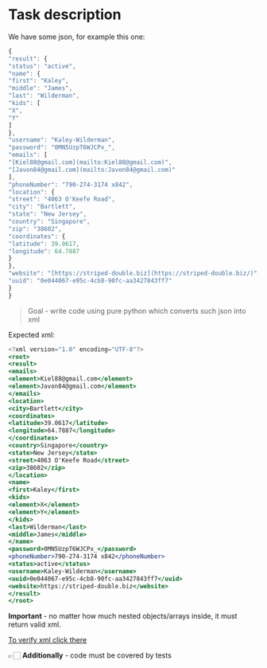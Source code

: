 # Task description

We have some json, for example this one:

```jsx
{
"result": {
"status": "active",
"name": {
"first": "Kaley",
"middle": "James",
"last": "Wilderman",
"kids": [
"X",
"Y"
]
},
"username": "Kaley-Wilderman",
"password": "0MN5UzpT6WJCPx_",
"emails": [
"[Kiel88@gmail.com](mailto:Kiel88@gmail.com)",
"[Javon84@gmail.com](mailto:Javon84@gmail.com)"
],
"phoneNumber": "790-274-3174 x842",
"location": {
"street": "4063 O'Keefe Road",
"city": "Bartlett",
"state": "New Jersey",
"country": "Singapore",
"zip": "38602",
"coordinates": {
"latitude": 39.0617,
"longitude": 64.7887
}
},
"website": "[https://striped-double.biz](https://striped-double.biz/)",
"uuid": "0e044067-e95c-4cb8-90fc-aa3427843ff7"
}
}
```

> Goal - write code using pure python which converts such json into xml


Expected xml:

```jsx
<?xml version="1.0" encoding="UTF-8"?>
<root>
<result>
<emails>
<element>Kiel88@gmail.com</element>
<element>Javon84@gmail.com</element>
</emails>
<location>
<city>Bartlett</city>
<coordinates>
<latitude>39.0617</latitude>
<longitude>64.7887</longitude>
</coordinates>
<country>Singapore</country>
<state>New Jersey</state>
<street>4063 O'Keefe Road</street>
<zip>38602</zip>
</location>
<name>
<first>Kaley</first>
<kids>
<element>X</element>
<element>Y</element>
</kids>
<last>Wilderman</last>
<middle>James</middle>
</name>
<password>0MN5UzpT6WJCPx_</password>
<phoneNumber>790-274-3174 x842</phoneNumber>
<status>active</status>
<username>Kaley-Wilderman</username>
<uuid>0e044067-e95c-4cb8-90fc-aa3427843ff7</uuid>
<website>https://striped-double.biz</website>
</result>
</root>
```

**Important** - no matter how much nested objects/arrays inside, it must return valid xml.

[To verify xml click there](https://www.freeformatter.com/json-to-xml-converter.html#before-output)

👉🏻  **Additionally** - code must be covered by tests